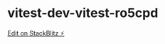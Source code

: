 # vitest-dev-vitest-ro5cpd

[Edit on StackBlitz ⚡️](https://stackblitz.com/edit/vitest-dev-vitest-ro5cpd)